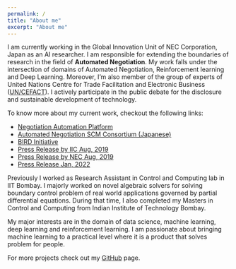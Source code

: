 ```yaml
---
permalink: /
title: "About me"
excerpt: "About me"
---
```


I am currently working in the Global Innovation Unit of NEC
Corporation, Japan as an AI researcher. I am responsible for extending
the boundaries of research in the field of **Automated Negotiation**.
My work falls under the intersection of domains of Automated
Negotiation, Reinforcement learning and Deep Learning. Moreover, I’m also member of the group
of experts of United Nations Centre for Trade Facilitation and Electronic Business ([UN/CEFACT](https://unece.org/trade/uncefact)).
I actively participate in the public debate for the disclosure and sustainable development of technology.

To know more about my current work, checkout the following links:
* [Negotiation Automation Platform](https://hub.iiconsortium.org/negotiation-automation-platform)
* [Automated Negotiation SCM Consortium (Japanese)](https://automated-negotiation.org)
* [BIRD Initiative](https://bird-initiative.com/english/)
* [Press Release by IIC Aug, 2019](https://www.iiconsortium.org/press-room/08-05-19.htm)
* [Press Release by NEC Aug, 2019](https://www.nec.com/en/press/201908/global_20190821_02.html)
* [Press Release Jan, 2022](https://www.globenewswire.com/news-release/2022/01/17/2367820/0/en/Industry-IoT-Consortium-Welcomes-BIRD-INITIATIVE-to-Negotiation-Automation-Platform-Testbed.html)

Previously I worked as Research Assistant in Control and Computing lab in IIT Bombay.
I majorly worked on novel algebraic solvers for solving boundary control problem of real
world applications governed by partial differential equations. During that time, I also
 completed my Masters in Control and Computing from Indian Institute of Technology Bombay.

My major interests are in the domain of data science, machine
learning, deep learning and reinforcement learning.  I am
passionate about bringing machine learning to a practical level where it is
a product that solves problem for people.

For more projects check out my
[GitHub]("https://github.com/ayansengupta17/") page.



